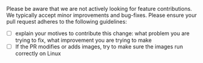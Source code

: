 Please be aware that we are not actively looking for feature contributions. We typically accept minor improvements and bug-fixes. 
Please ensure your pull request adheres to the following guidelines:
- [ ] explain your motives to contribute this change: what problem you are trying to fix, what improvement you are trying to make
- [ ] If the PR modifies or adds images, try to make sure the images run correctly on Linux
